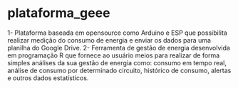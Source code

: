 # plataforma_geee
1- Plataforma baseada em opensource como Arduino e ESP que possibilita realizar medição do consumo de energia e enviar os dados para uma planilha do Google Drive. 2- Ferramenta de gestão de energia desenvolvida em programação R que fornece ao usuário meios para realizar de forma simples análises da sua gestão de energia como: consumo em tempo real, análise de consumo por determinado circuito,  histórico de consumo, alertas e outros dados estatísticos. 
